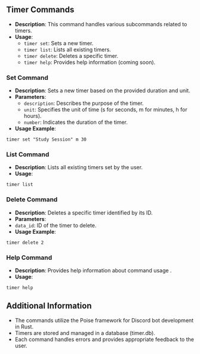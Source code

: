 ## Timer Commands
- **Description**: This command handles various subcommands related to timers.
- **Usage**:
  - `timer set`: Sets a new timer.
  - `timer list`: Lists all existing timers.
  - `timer delete`: Deletes a specific timer.
  - `timer help`: Provides help information (coming soon).

### Set Command
- **Description**: Sets a new timer based on the provided duration and unit.
- **Parameters**:
  - `description`: Describes the purpose of the timer.
  - `unit`: Specifies the unit of time (s for seconds, m for minutes, h for hours).
  - `number`: Indicates the duration of the timer.
- **Usage Example**:

```timer set "Study Session" m 30```

### List Command
- **Description**: Lists all existing timers set by the user.
- **Usage**:

```timer list```


### Delete Command
- **Description**: Deletes a specific timer identified by its ID.
- **Parameters**:
- `data_id`: ID of the timer to delete.
- **Usage Example**:

```timer delete 2```


### Help Command
- **Description**: Provides help information about command usage .
- **Usage**:

```timer help```


## Additional Information
- The commands utilize the Poise framework for Discord bot development in Rust.
- Timers are stored and managed in a database (timer.db).
- Each command handles errors and provides appropriate feedback to the user.
